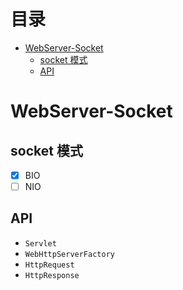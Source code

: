 # 目录

* [WebServer-Socket](#webserver-socket)
  * [socket 模式](#socket-模式)
  * [API](#api)


# WebServer-Socket

## socket 模式

- [x] BIO
- [ ] NIO

## API

- `Servlet`
- `WebHttpServerFactory`
- `HttpRequest`
- `HttpResponse`




